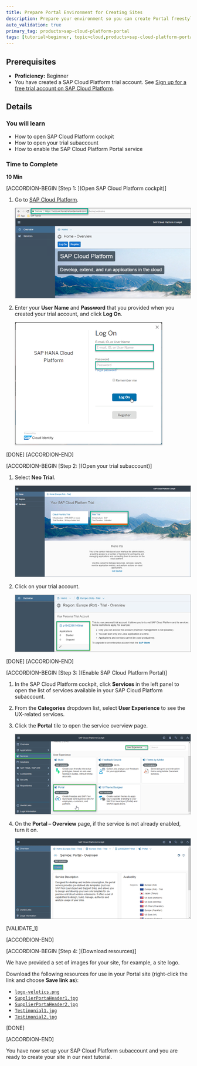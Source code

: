 ```yaml
---
title: Prepare Portal Environment for Creating Sites
description: Prepare your environment so you can create Portal freestyle sites.
auto_validation: true
primary_tag: products>sap-cloud-platform-portal
tags: [tutorial>beginner, topic>cloud,products>sap-cloud-platform-portal ]
---
```


## Prerequisites  
 - **Proficiency:** Beginner
 - You have created a SAP Cloud Platform trial account. See [Sign up for a free trial account on SAP Cloud Platform](https://developers.sap.com/tutorials/hcp-create-trial-account.html).

## Details
### You will learn  
  - How to open SAP Cloud Platform cockpit
  - How to open your trial subaccount
  - How to enable the SAP Cloud Platform Portal service

### Time to Complete
**10 Min**

[ACCORDION-BEGIN [Step 1: ](Open SAP Cloud Platform cockpit)]

1. Go to [SAP Cloud Platform](https://account.hanatrial.ondemand.com/).

    ![Log on screen](1-log-on-HCP.png)

2. Enter your **User Name** and **Password** that you provided when you created your trial account, and click **Log On**.

    ![User name and password](2-user-name-and-password.png)

[DONE]
[ACCORDION-END]

[ACCORDION-BEGIN
[Step 2: ](Open your trial subaccount)]

1. Select **Neo Trial**.

    ![Neo trial](3-neo-trial.png)

2. Click on your trial account.

    ![Open trial account](4-open-trial-account.png)

[DONE]
[ACCORDION-END]

[ACCORDION-BEGIN [Step 3: ](Enable SAP Cloud Platform Portal)]

1. In the SAP Cloud Platform cockpit, click **Services** in the left panel to open the list of services available in your SAP Cloud Platform subaccount.

2. From the **Categories** dropdown list, select **User Experience** to see the UX-related services.

3. Click the **Portal** tile to open the service overview page.

    ![Enable services](2-enable-services.png)

4. On the **Portal – Overview** page, if the service is not already enabled, turn it on.

    ![Portal Overview Page](1-portal-overview-page.png)

[VALIDATE_1]

[ACCORDION-END]

  [ACCORDION-BEGIN [Step 4: ](Download resources)]

We have provided a set of images for your site, for example, a site logo.

Download the following resources for use in your Portal site (right-click the link and choose **Save link as**):

  - [`logo-velotics.png`](https://raw.githubusercontent.com/SAPDocuments/Tutorials/master/tutorials/cp-portal-getting-started/resources/logo-velotics.png)
  - [`SupplierPortaHeader1.jpg`](https://raw.githubusercontent.com/SAPDocuments/Tutorials/master/tutorials/cp-portal-getting-started/resources/SupplierPortaHeader1.jpg)
  - [`SupplierPortaHeader2.jpg`](https://raw.githubusercontent.com/SAPDocuments/Tutorials/master/tutorials/cp-portal-getting-started/resources/SupplierPortaHeader2.jpg)
  - [`Testimonial1.jpg`](https://raw.githubusercontent.com/SAPDocuments/Tutorials/master/tutorials/cp-portal-getting-started/resources/Testimonial1.jpg)
  - [`Testimonial2.jpg`](https://raw.githubusercontent.com/SAPDocuments/Tutorials/master/tutorials/cp-portal-getting-started/resources/Testimonial2.jpg)

[DONE]

[ACCORDION-END]

You have now set up your SAP Cloud Platform subaccount and you are ready to create your site in our next tutorial.
